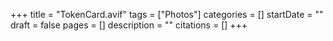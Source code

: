 +++
title = "TokenCard.avif"
tags = ["Photos"]
categories = []
startDate = ""
draft = false
pages = []
description = ""
citations = []
+++
